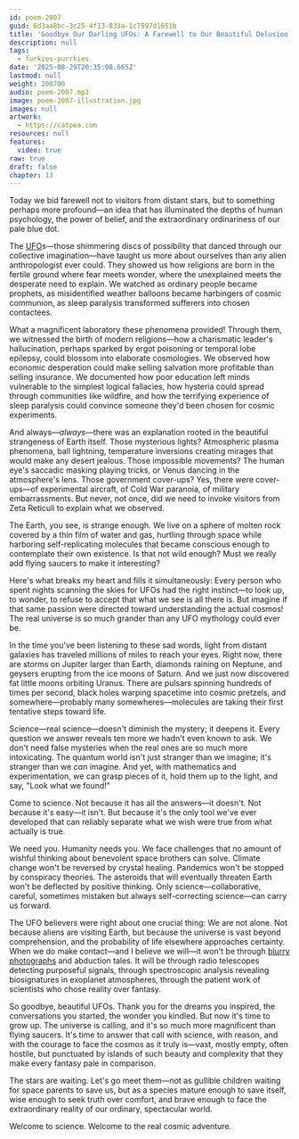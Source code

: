 ```yaml
---
id: poem-2007
guid: 6d3aa8bc-3c25-4f13-833a-1c7597d1651b
title: 'Goodbye Our Darling UFOs: A Farewell to Our Beautiful Delusion'
description: null
tags:
  - furkies-purrkies
date: '2025-08-29T20:35:08.665Z'
lastmod: null
weight: 200700
audio: poem-2007.mp3
image: poem-2007-illustration.jpg
images: null
artwork:
  - https://catpea.com
resources: null
features:
  video: true
raw: true
draft: false
chapter: 13
---
```


Today we bid farewell not to visitors from distant stars, but to something perhaps more profound—an idea that has illuminated the depths of human psychology, the power of belief, and the extraordinary ordinariness of our pale blue dot.

The [UFO][1]s—those shimmering discs of possibility that danced through our collective imagination—have taught us more about ourselves than any alien anthropologist ever could. They showed us how religions are born in the fertile ground where fear meets wonder, where the unexplained meets the desperate need to explain. We watched as ordinary people became prophets, as misidentified weather balloons became harbingers of cosmic communion, as sleep paralysis transformed sufferers into chosen contactees.

What a magnificent laboratory these phenomena provided! Through them, we witnessed the birth of modern religions—how a charismatic leader's hallucination, perhaps sparked by ergot poisoning or temporal lobe epilepsy, could blossom into elaborate cosmologies. We observed how economic desperation could make selling salvation more profitable than selling insurance. We documented how poor education left minds vulnerable to the simplest logical fallacies, how hysteria could spread through communities like wildfire, and how the terrifying experience of sleep paralysis could convince someone they'd been chosen for cosmic experiments.

And always—*always*—there was an explanation rooted in the beautiful strangeness of Earth itself. Those mysterious lights? Atmospheric plasma phenomena, ball lightning, temperature inversions creating mirages that would make any desert jealous. Those impossible movements? The human eye's saccadic masking playing tricks, or Venus dancing in the atmosphere's lens. Those government cover-ups? Yes, there were cover-ups—of experimental aircraft, of Cold War paranoia, of military embarrassments. But never, not once, did we need to invoke visitors from Zeta Reticuli to explain what we observed.

The Earth, you see, is strange enough. We live on a sphere of molten rock covered by a thin film of water and gas, hurtling through space while harboring self-replicating molecules that became conscious enough to contemplate their own existence. Is that not wild enough? Must we really add flying saucers to make it interesting?

Here's what breaks my heart and fills it simultaneously: Every person who spent nights scanning the skies for UFOs had the right instinct—to look up, to wonder, to refuse to accept that what we see is all there is. But imagine if that same passion were directed toward understanding the actual cosmos! The real universe is so much grander than any UFO mythology could ever be.

In the time you've been listening to these sad words, light from distant galaxies has traveled millions of miles to reach your eyes. Right now, there are storms on Jupiter larger than Earth, diamonds raining on Neptune, and geysers erupting from the ice moons of Saturn. And we just now discovered fat little moons orbiting Uranus. There are pulsars spinning hundreds of times per second, black holes warping spacetime into cosmic pretzels, and somewhere—probably many somewheres—molecules are taking their first tentative steps toward life.

Science—real science—doesn't diminish the mystery; it deepens it. Every question we answer reveals ten more we hadn't even known to ask. We don't need false mysteries when the real ones are so much more intoxicating. The quantum world isn't just stranger than we imagine; it's stranger than we *can* imagine. And yet, with mathematics and experimentation, we can grasp pieces of it, hold them up to the light, and say, "Look what we found!"

Come to science. Not because it has all the answers—it doesn't. Not because it's easy—it isn't. But because it's the only tool we've ever developed that can reliably separate what we wish were true from what actually is true.

We need you. Humanity needs you. We face challenges that no amount of wishful thinking about benevolent space brothers can solve. Climate change won't be reversed by crystal healing. Pandemics won't be stopped by conspiracy theories. The asteroids that will eventually threaten Earth won't be deflected by positive thinking. Only science—collaborative, careful, sometimes mistaken but always self-correcting science—can carry us forward.

The UFO believers were right about one crucial thing: We are not alone. Not because aliens are visiting Earth, but because the universe is vast beyond comprehension, and the probability of life elsewhere approaches certainty. When we do make contact—and I believe we will—it won't be through [blurry photographs][2] and abduction tales. It will be through radio telescopes detecting purposeful signals, through spectroscopic analysis revealing biosignatures in exoplanet atmospheres, through the patient work of scientists who chose reality over fantasy.

So goodbye, beautiful UFOs. Thank you for the dreams you inspired, the conversations you started, the wonder you kindled. But now it's time to grow up. The universe is calling, and it's so much more magnificent than flying saucers. It's time to answer that call with science, with reason, and with the courage to face the cosmos as it truly is—vast, mostly empty, often hostile, but punctuated by islands of such beauty and complexity that they make every fantasy pale in comparison.

The stars are waiting. Let's go meet them—not as gullible children waiting for space parents to save us, but as a species mature enough to save itself, wise enough to seek truth over comfort, and brave enough to face the extraordinary reality of our ordinary, spectacular world.

Welcome to science. Welcome to the real cosmic adventure.

[1]: files/peace.mp3
[2]: files/evidence.jpg
